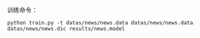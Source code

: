 训练命令：
	
	python train.py -t datas/news/news.data datas/news/news.data datas/news/news.dic results/news.model 